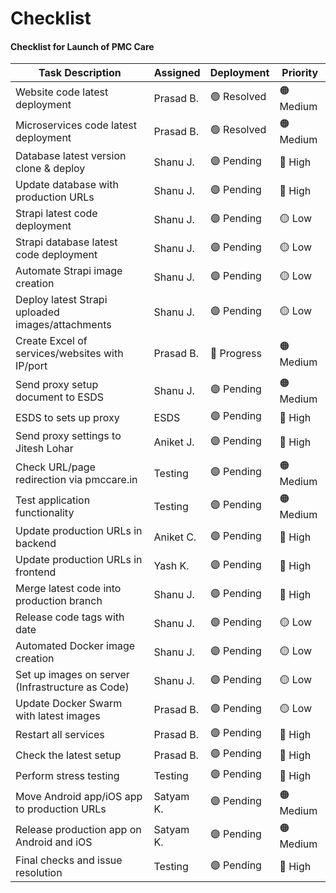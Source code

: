 # Checklist
#### Checklist for Launch of PMC Care

| Task Description                                   |  Assigned   | Deployment  |     Priority    |
|----------------------------------------------------|-------------|-------------|-----------------|
| Website code latest deployment                     | Prasad B.   | 🟢 Resolved | 🟠 Medium      |
| Microservices code latest deployment               | Prasad B.   | 🟢 Resolved | 🟠 Medium      |
| Database latest version clone & deploy             | Shanu J.    | 🟣 Pending  | 🔴 High        |
| Update database with production URLs               | Shanu J.    | 🟣 Pending  | 🔴 High        |
| Strapi latest code deployment                      | Shanu J.    | 🟣 Pending  | 🟡 Low         |
| Strapi database latest code deployment             | Shanu J.    | 🟣 Pending  | 🟡 Low         |
| Automate Strapi image creation                     | Shanu J.    | 🟣 Pending  | 🟡 Low         |
| Deploy latest Strapi uploaded images/attachments   | Shanu J.    | 🟣 Pending  | 🟡 Low         |
| Create Excel of services/websites with IP/port     | Prasad B.   | 🔵 Progress | 🟠 Medium      |
| Send proxy setup document to ESDS                  | Shanu J.    | 🟣 Pending  | 🟠 Medium      |
| ESDS to sets up proxy                              | ESDS        | 🟣 Pending  | 🔴 High        |
| Send proxy settings to Jitesh Lohar                | Aniket J.   | 🟣 Pending  | 🔴 High        |
| Check URL/page redirection via pmccare.in          | Testing     | 🟣 Pending  | 🟠 Medium      |
| Test application functionality                     | Testing     | 🟣 Pending  | 🟠 Medium      |
| Update production URLs in backend                  | Aniket C.   | 🟣 Pending  | 🔴 High        |
| Update production URLs in frontend                 | Yash K.     | 🟣 Pending  | 🔴 High        |
| Merge latest code into production branch           | Shanu J.    | 🟣 Pending  | 🔴 High        |
| Release code tags with date                        | Shanu J.    | 🟣 Pending  | 🟡 Low         |
| Automated Docker image creation                    | Shanu J.    | 🟣 Pending  | 🟡 Low         |
| Set up images on server (Infrastructure as Code)   | Shanu J.    | 🟣 Pending  | 🟡 Low         |
| Update Docker Swarm with latest images             | Prasad B.   | 🟣 Pending  | 🟡 Low         |
| Restart all services                               | Prasad B.   | 🟣 Pending  | 🔴 High        |
| Check the latest setup                             | Prasad B.   | 🟣 Pending  | 🔴 High        |
| Perform stress testing                             | Testing     | 🟣 Pending  | 🔴 High        |
| Move Android app/iOS app to production URLs        | Satyam K.   | 🟣 Pending  | 🟠 Medium      |
| Release production app on Android and iOS          | Satyam K.   | 🟣 Pending  | 🟠 Medium      |
| Final checks and issue resolution                  | Testing     | 🟣 Pending  | 🔴 High        |
